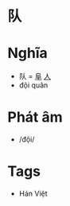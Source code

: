 # 队

# Nghĩa
* 队 = [阜](阜.md) [人](人.md)
* đội quân

# Phát âm
* /đội/

# Tags
* Hán Việt

<script>window.HANZI_FIELD='队';</script>
